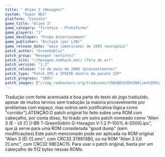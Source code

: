 ```yaml
---
title: " Alien 3 (Hexagon)"
system: "Super NES"
platform: "Console"
game_title: "Alien 3"
game_category: "Tiroteio - Plataforma"
game_players: "1"
game_developer: "Probe Entertainment"
game_publisher: "Acclaim (por LJN)"
game_release_date: "maio (americana) de 1993 (européia)"
patch_author: "GreenGoblin"
patch_group: "Hexagon (extinto)"
patch_site: "//hexagon.romhack.net/ (fora do ar)"
patch_version: "1.2"
patch_release: "14 de maio de 2000 (provavelmente)"
patch_type: "Patch IPS e IPSEXE dentro de pacote ZIP"
patch_progress: "100%"
patch_images: ["//img.romhackers.org/traducoes/%5BSNES%5D%20Alien%203%20-%20Hexagon%20-%201.png","//img.romhackers.org/traducoes/%5BSNES%5D%20Alien%203%20-%20Hexagon%20-%202.png","//img.romhackers.org/traducoes/%5BSNES%5D%20Alien%203%20-%20Hexagon%20-%203.png"]
---
```

Tradução com fonte acentuada e boa parte do texto do jogo traduzido, apesar de muitos termos sem tradução (a maioria provavelmente por problemas com espaço, mas outros sem justificativa lógica como "corridor").ATENÇÃO:O patch original foi feito sobre uma ROM com cabeçalho, por conta disso, foi tirado um outro patch nomeado como "Alien 3 (E - U) [!] [I-BR T-GreenGoblin G-Hexagon V-1.2 P-100% A-2000].ips", que já serve para uma ROM considerada "good dump" (sem modificações).Este patch mencionado pode ser aplicada na ROM original "Alien 3 (E) [!].smc", com CRC32 378613B0, ou na ROM "Alien 3 (U) [!].smc", com CRC32 98E2AC15. Para usar o patch original, basta por um cabeçalho de 512 bytes nessas ROMs.
